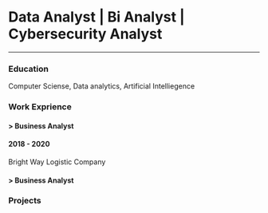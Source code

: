 # Data Analyst | Bi Analyst | Cybersecurity Analyst
------------------------------------------------
### Education
Computer Sciense, Data analytics, Artificial Intelliegence 
###   Work Exprience
#### > Business Analyst
#### 2018 - 2020
Bright Way Logistic Company 
#### > Business Analyst
### Projects
